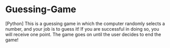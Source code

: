 # Guessing-Game
[Python] This is a guessing game in which the computer randomly selects a number, and your job is to guess it! If you are successful in doing so, you will receive one point. The game goes on until the user decides to end the game!
